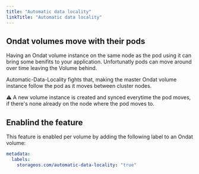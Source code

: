 ```yaml
---
title: "Automatic data locality"
linkTitle: "Automatic data locality"
---
```


## Ondat volumes move with their pods

Having an Ondat volume instance on the same node as the pod using it can bring some benifits to your application. Unfortunatly pods can move around over time leaving the Volume behind.

Automatic-Data-Locality fights that, making the master Ondat volume instance follow the pod as it moves between cluster nodes.

⚠️ A new volume instance is created and synced everytime the pod moves, if there's none already on the node where the pod moves to.

## Enablind the feature

This feature is enabled per volume by adding the following label to an Ondat volume:

```yaml
metadata:
  labels:
    storageos.com/automatic-data-locality: "true"
```
